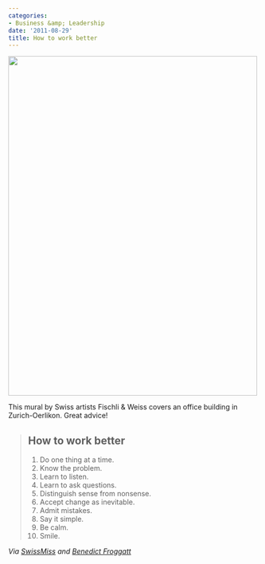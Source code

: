 ```yaml
---
categories:
- Business &amp; Leadership
date: '2011-08-29'
title: How to work better
---
```


<img src="https://gomakethings.com/wp-content/uploads/2011/08/Do-Better-Work.jpg" alt="" title="Do-Better-Work" width="500" height="682" class="aligncenter size-full wp-image-1208" />

This mural by Swiss artists Fischli & Weiss covers an office building in Zurich-Oerlikon. Great advice!

<blockquote><h2>How to work better</h2>

<ol>
<li>Do one thing at a time.</li>
<li>Know the problem.</li>
<li>Learn to listen.</li>
<li>Learn to ask questions.</li>
<li>Distinguish sense from nonsense.</li>
<li>Accept change as inevitable.</li>
<li>Admit mistakes.</li>
<li>Say it simple.</li>
<li>Be calm.</li>
<li>Smile.</li>
</ol></blockquote>

<em>Via <a href="http://www.swiss-miss.com/2011/08/how-to-work-better.html">SwissMiss</a> and <a href="http://blog.benedictfroggatt.co.uk/post/1151414265/fischli-weiss-how-to-work-better-mural-on">Benedict Froggatt</a></em>